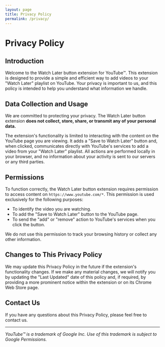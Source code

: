 ```yaml
---
layout: page
title: Privacy Policy
permalink: /privacy/
---
```

# Privacy Policy

## Introduction

Welcome to the Watch Later button extension for YouTube™. This extension is designed to provide a simple and efficient way to add videos to your "Watch Later" playlist on YouTube. Your privacy is important to us, and this policy is intended to help you understand what information we handle.

## Data Collection and Usage

We are committed to protecting your privacy. The Watch Later button extension **does not collect, store, share, or transmit any of your personal data.**

The extension's functionality is limited to interacting with the content on the YouTube page you are viewing. It adds a "Save to Watch Later" button and, when clicked, communicates directly with YouTube's services to add a video from your "Watch Later" playlist. All actions are performed locally in your browser, and no information about your activity is sent to our servers or any third parties.

## Permissions

To function correctly, the Watch Later button extension requires permission to access content on `https://www.youtube.com/*`. This permission is used exclusively for the following purposes:

*   To identify the video you are watching.
*   To add the "Save to Watch Later" button to the YouTube page.
*   To send the "add" or "remove" action to YouTube's services when you click the button.

We do not use this permission to track your browsing history or collect any other information.

## Changes to This Privacy Policy

We may update this Privacy Policy in the future if the extension's functionality changes. If we make any material changes, we will notify you by updating the "Last Updated" date of this policy and, if required, by providing a more prominent notice within the extension or on its Chrome Web Store page.

## Contact Us

If you have any questions about this Privacy Policy, please feel free to contact us.

---
*YouTube™ is a trademark of Google Inc. Use of this trademark is subject to Google Permissions.*